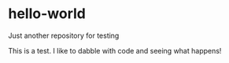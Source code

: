 # hello-world
Just another repository for testing

This is a test. I like to dabble with code and seeing what happens!
